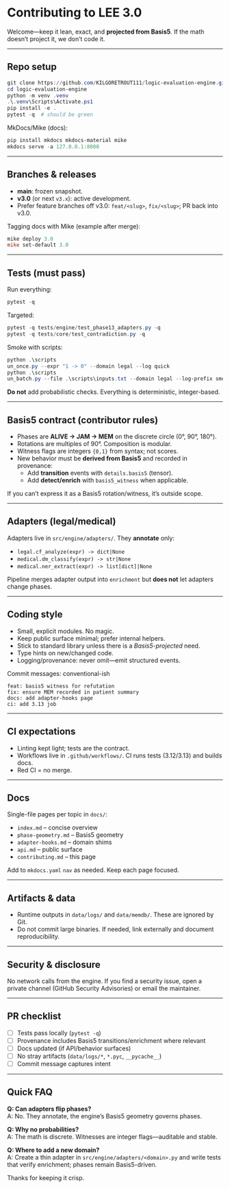 # Contributing to LEE 3.0

Welcome—keep it lean, exact, and **projected from Basis5**. If the math doesn’t project it, we don’t code it.

---

## Repo setup

```powershell
git clone https://github.com/KILGORETROUT111/logic-evaluation-engine.git
cd logic-evaluation-engine
python -m venv .venv
.\.venv\Scripts\Activate.ps1
pip install -e .
pytest -q  # should be green
```

MkDocs/Mike (docs):

```powershell
pip install mkdocs mkdocs-material mike
mkdocs serve -a 127.0.0.1:8000
```

---

## Branches & releases

- **main**: frozen snapshot.
- **v3.0** (or next `v3.x`): active development.
- Prefer feature branches off v3.0: `feat/<slug>`, `fix/<slug>`; PR back into v3.0.

Tagging docs with Mike (example after merge):
```powershell
mike deploy 3.0
mike set-default 3.0
```

---

## Tests (must pass)

Run everything:
```powershell
pytest -q
```

Targeted:
```powershell
pytest -q tests/engine/test_phase13_adapters.py -q
pytest -q tests/core/test_contradiction.py -q
```

Smoke with scripts:
```powershell
python .\scriptsun_once.py --expr "1 -> 0" --domain legal --log quick
python .\scriptsun_batch.py --file .\scripts\inputs.txt --domain legal --log-prefix smoke
```

**Do not** add probabilistic checks. Everything is deterministic, integer-based.

---

## Basis5 contract (contributor rules)

- Phases are **ALIVE → JAM → MEM** on the discrete circle (0°, 90°, 180°).
- Rotations are multiples of 90°. Composition is modular.
- Witness flags are integers `{0,1}` from syntax; not scores.
- New behavior must be **derived from Basis5** and recorded in provenance:
  - Add **transition** events with `details.basis5` (tensor).
  - Add **detect/enrich** with `basis5_witness` when applicable.

If you can’t express it as a Basis5 rotation/witness, it’s outside scope.

---

## Adapters (legal/medical)

Adapters live in `src/engine/adapters/`. They **annotate** only:
- `legal.cf_analyze(expr) -> dict|None`
- `medical.dm_classify(expr) -> str|None`
- `medical.ner_extract(expr) -> list[dict]|None`

Pipeline merges adapter output into `enrichment` but **does not** let adapters change phases.

---

## Coding style

- Small, explicit modules. No magic.
- Keep public surface minimal; prefer internal helpers.
- Stick to standard library unless there is a *Basis5-projected* need.
- Type hints on new/changed code.
- Logging/provenance: never omit—emit structured events.

Commit messages: conventional-ish
```
feat: basis5 witness for refutation
fix: ensure MEM recorded in patient summary
docs: add adapter-hooks page
ci: add 3.13 job
```

---

## CI expectations

- Linting kept light; tests are the contract.
- Workflows live in `.github/workflows/`. CI runs tests (3.12/3.13) and builds docs.
- Red CI = no merge.

---

## Docs

Single-file pages per topic in `docs/`:
- `index.md` – concise overview
- `phase-geometry.md` – Basis5 geometry
- `adapter-hooks.md` – domain shims
- `api.md` – public surface
- `contributing.md` – this page

Add to `mkdocs.yaml` `nav` as needed. Keep each page focused.

---

## Artifacts & data

- Runtime outputs in `data/logs/` and `data/memdb/`. These are ignored by Git.
- Do not commit large binaries. If needed, link externally and document reproducibility.

---

## Security & disclosure

No network calls from the engine. If you find a security issue, open a private channel (GitHub Security Advisories) or email the maintainer.

---

## PR checklist

- [ ] Tests pass locally (`pytest -q`)
- [ ] Provenance includes Basis5 transitions/enrichment where relevant
- [ ] Docs updated (if API/behavior surfaces)
- [ ] No stray artifacts (`data/logs/*`, `*.pyc`, `__pycache__`)
- [ ] Commit message captures intent

---

## Quick FAQ

**Q: Can adapters flip phases?**  
A: No. They annotate, the engine’s Basis5 geometry governs phases.

**Q: Why no probabilities?**  
A: The math is discrete. Witnesses are integer flags—auditable and stable.

**Q: Where to add a new domain?**  
A: Create a thin adapter in `src/engine/adapters/<domain>.py` and write tests that verify enrichment; phases remain Basis5-driven.

Thanks for keeping it crisp.
